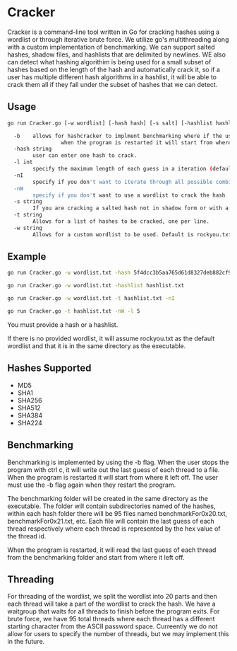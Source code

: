 # Cracker

Cracker is a command-line tool written in Go for cracking hashes using a wordlist or through iterative brute force. We utilize go's multithreading along with a custom implementation of benchmarking. We can support salted hashes, shadow files, and hashlists that are delimited by newlines. WE also can detect what hashing algorithim is being used for a small subset of hashes based on the length of the hash and automatically crack it, so if a user has multiple different hash algorithms in a hashlist, it will be able to crack them all if they fall under the subset of hashes that we can detect.

## Usage

```bash
go run Cracker.go [-w wordlist] [-hash hash] [-s salt] [-hashlist hashlist]

  -b    allows for hashcracker to implment benchmarking where if the user stops the program with ctrl c it will write out the last guess of each thread to a file,
                 when the program is restarted it will start from where it left off. must use it again when you restart.
  -hash string
        user can enter one hash to crack.
  -l int
        specify the maximum length of each guess in a iteration (default 10)
  -nI
        specify if you don't want to iterate through all possible combinations to crack the hash
  -nW
        specify if you don't want to use a wordlist to crack the hash
  -s string
        If you are cracking a salted hash not in shadow form or with a haslist file, specify the salt here
  -t string
        Allows for a list of hashes to be cracked, one per line.
  -w string
        Allows for a custom wordlist to be used. Default is rockyou.txt
```
## Example
```bash    
go run Cracker.go -w wordlist.txt -hash 5f4dcc3b5aa765d61d8327deb882cf99

go run Cracker.go -w wordlist.txt -hashlist hashlist.txt

go run Cracker.go -w wordlist.txt -t hashlist.txt -nI

go run Cracker.go -t hashlist.txt -nW -l 5
```

You must provide a hash or a hashlist. 

If there is no provided wordlist, it will assume rockyou.txt as the default wordlist and that it is in the same directory as the executable.

## Hashes Supported

- MD5
- SHA1
- SHA256
- SHA512
- SHA384
- SHA224


## Benchmarking

Benchmarking is implemented by using the -b flag. When the user stops the program with ctrl c, it will write out the last guess of each thread to a file. When the program is restarted it will start from where it left off. The user must use the -b flag again when they restart the program.

The benchmarking folder will be created in the same directory as the executable. The folder will contain subdirectories named of the hashes, within each hash folder there will be 95 files named benchmarkFor0x20.txt, benchmarkFor0x21.txt, etc. Each file will contain the last guess of each thread respectively where each thread is represented by the hex value of the thread id.

When the program is restarted, it will read the last guess of each thread from the benchmarking folder and start from where it left off.

## Threading


For threading of the wordlist, we split the wordlist into 20 parts and then each thread will take a part of the wordlist to crack the hash. We have a waitgroup that waits for all threads to finish before the program exits. For brute force, we have 95 total threads where each thread has a different starting character from the ASCII password space. Curreently we do not allow for users to specify the number of threads, but we may implement this in the future.